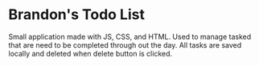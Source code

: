 
# Brandon's Todo List
Small application made with JS, CSS, and HTML. Used to manage tasked that are need to be completed through out the day. All tasks are saved locally and deleted when delete button is clicked.
